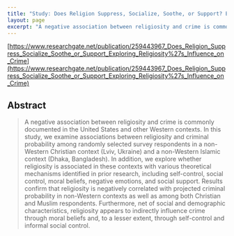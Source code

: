 ```yaml
---
title: "Study: Does Religion Suppress, Socialize, Soothe, or Support? Exploring Religiosity's Influence on Crime"
layout: page
excerpt: "A negative association between religiosity and crime is commonly documented in the United States and other Western contexts...religiosity is negatively correlated with projected criminal probability in non-Western contexts as well as among both Christian and Muslim respondents."
---
```

[https://www.researchgate.net/publication/259443967_Does_Religion_Suppress_Socialize_Soothe_or_Support_Exploring_Religiosity%27s_Influence_on_Crime](https://www.researchgate.net/publication/259443967_Does_Religion_Suppress_Socialize_Soothe_or_Support_Exploring_Religiosity%27s_Influence_on_Crime)

## Abstract

> A negative association between religiosity and crime is commonly documented in the United States and other Western contexts. In this study, we examine associations between religiosity and criminal probability among randomly selected survey respondents in a non-Western Christian context (Lviv, Ukraine) and a non-Western Islamic context (Dhaka, Bangladesh). In addition, we explore whether religiosity is associated in these contexts with various theoretical mechanisms identified in prior research, including self-control, social control, moral beliefs, negative emotions, and social support. Results confirm that religiosity is negatively correlated with projected criminal probability in non-Western contexts as well as among both Christian and Muslim respondents. Furthermore, net of social and demographic characteristics, religiosity appears to indirectly influence crime through moral beliefs and, to a lesser extent, through self-control and informal social control.

